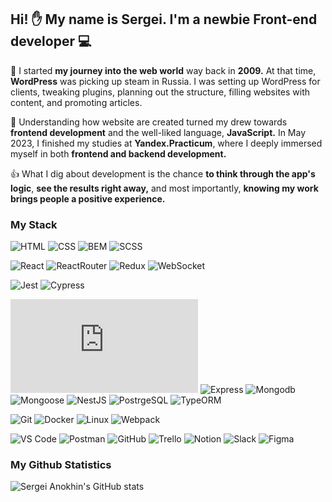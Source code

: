 ## Hi! :raised_hand: My name is Sergei. I'm a newbie Front-end developer :computer:

:round_pushpin: I started **my journey into the web world** way back in **2009.** At that time, **WordPress** was picking up steam in Russia. I was setting up WordPress for clients, tweaking plugins, planning out the structure, filling websites with content, and promoting articles.

:muscle: Understanding how website are created turned my drew towards **frontend development** and the well-liked language, **JavaScript.** In May 2023, I finished my studies at **Yandex.Practicum**, where I deeply immersed myself in both **frontend and backend development.** 

:thumbsup: What I dig about development is the chance **to think through the app's logic**, **see the results right away,** and most importantly, **knowing my work brings people a positive experience.**


### My Stack
![HTML](https://badgen.net/badge/icon/HTML?icon=html&label) ![CSS](https://badgen.net/badge/icon/CSS?icon=css&label) ![BEM](https://badgen.net/badge/icon/BEM?icon=bem&label) ![SCSS](https://badgen.net/badge/icon/SCSS?icon=scss&label)

![React](https://badgen.net/badge/icon/React?icon=react&label&color=orange) ![ReactRouter](https://badgen.net/badge/icon/ReactRouter?icon=react&label&color=orange) ![Redux](https://badgen.net/badge/icon/Redux?icon=react&label&color=orange) ![WebSocket](https://badgen.net/badge/icon/WebSocket?icon=react&label&color=orange)

![Jest](https://badgen.net/badge/icon/Jest?icon=react&label&color=cyan) ![Cypress](https://badgen.net/badge/icon/Cypress?icon=react&label&color=cyan)

![Node.js](https://badgen.net/badge/icon/Node.js?icon=react&label&color=yellow) ![Express](https://badgen.net/badge/icon/Express?icon=react&label&color=yellow) ![Mongodb](https://badgen.net/badge/icon/Mongodb?icon=react&label&color=yellow) ![Mongoose](https://badgen.net/badge/icon/Mongoose?icon=react&label&color=yellow) ![NestJS](https://badgen.net/badge/icon/NestJS?icon=react&label&color=yellow) ![PostrgeSQL](https://badgen.net/badge/icon/PostrgeSQL?icon=react&label&color=yellow) ![TypeORM](https://badgen.net/badge/icon/TypeORM?icon=react&label&color=yellow)

![Git](https://badgen.net/badge/icon/Git?icon=react&label&color=purple) ![Docker](https://badgen.net/badge/icon/Docker?icon=react&label&color=purple) ![Linux](https://badgen.net/badge/icon/Linux?icon=react&label&color=purple) ![Webpack](https://badgen.net/badge/icon/Webpack?icon=react&label&color=purple)

![VS Code](https://badgen.net/badge/icon/VSCode?icon=react&label&color=green) ![Postman](https://badgen.net/badge/icon/Postman?icon=react&label&color=green) ![GitHub](https://badgen.net/badge/icon/GitHub?icon=react&label&color=green) ![Trello](https://badgen.net/badge/icon/Trello?icon=react&label&color=green) ![Notion](https://badgen.net/badge/icon/Notion?icon=react&label&color=green) ![Slack](https://badgen.net/badge/icon/Slack?icon=react&label&color=green) ![Figma](https://badgen.net/badge/icon/Figma?icon=react&label&color=green) 


### My Github Statistics

![Sergei Anokhin's GitHub stats](https://github-readme-stats.vercel.app/api?username=SergeiAnokhin&show_icons=true&icon_color=586069&text_color=586069&bg_color=fff&line_height=30&hide_title=true&title_color=0366d6)
